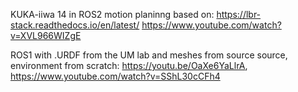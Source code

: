 KUKA-iiwa 14 in ROS2 motion planinng based on: https://lbr-stack.readthedocs.io/en/latest/ https://www.youtube.com/watch?v=XVL966WIZgE

ROS1 with .URDF from the UM lab and meshes from source source, environment from scratch: https://youtu.be/OaXe6YaLlrA, https://www.youtube.com/watch?v=SShL30cCFh4
